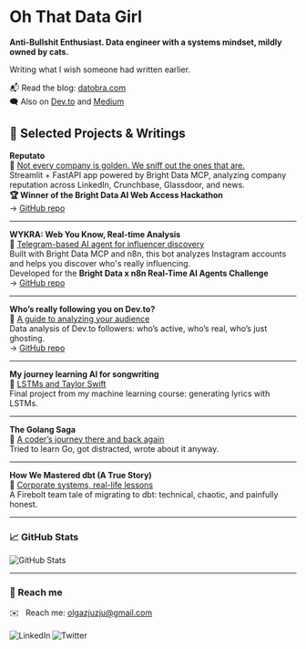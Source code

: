 # Oh That Data Girl

**Anti-Bullshit Enthusiast. Data engineer with a systems mindset, mildly owned by cats.**

Writing what I wish someone had written earlier.

📬 Read the blog: [datobra.com](https://www.datobra.com)  
🗨 Also on [Dev.to](https://dev.to/olgabraginskaya) and [Medium](https://olgabraginskaya.medium.com/)


## 🧩 Selected Projects & Writings

**Reputato**  
🔗 [Not every company is golden. We sniff out the ones that are.](https://dev.to/olgabraginskaya/reputato-not-every-company-is-golden-we-sniff-out-the-ones-that-are-3daa)  
Streamlit + FastAPI app powered by Bright Data MCP, analyzing company reputation across LinkedIn, Crunchbase, Glassdoor, and news.  
**🏆 Winner of the Bright Data AI Web Access Hackathon**  
→ [GitHub repo](https://github.com/olgazju/reputato)

---

**WYKRA: Web You Know, Real-time Analysis**  
🔗 [Telegram-based AI agent for influencer discovery](https://dev.to/olgabraginskaya/wykra-web-you-know-real-time-analysis-20i3)  
Built with Bright Data MCP and n8n, this bot analyzes Instagram accounts and helps you discover who's really influencing.  
Developed for the **Bright Data x n8n Real-Time AI Agents Challenge**  
→ [GitHub repo](https://github.com/olgazju/wykra_bot)

---

**Who’s really following you on Dev.to?**  
🔗 [A guide to analyzing your audience](https://dev.to/olgabraginskaya/whos-really-following-you-on-devto-a-guide-to-analyzing-your-audience-1c0m)  
Data analysis of Dev.to followers: who’s active, who’s real, who’s just ghosting.  
→ [GitHub repo](https://github.com/olgazju/blog_dev_to_audience_analyzer)

---

**My journey learning AI for songwriting**  
🔗 [LSTMs and Taylor Swift](https://dev.to/olgabraginskaya/my-journey-learning-ai-for-songwriting-lstms-and-taylor-swift-38mb)  
Final project from my machine learning course: generating lyrics with LSTMs.

---

**The Golang Saga**  
🔗 [A coder’s journey there and back again](https://dev.to/olgabraginskaya/the-golang-saga-a-coders-journey-there-and-back-again-part-3-the-graphing-conundrum-12h2)  
Tried to learn Go, got distracted, wrote about it anyway.

---

**How We Mastered dbt (A True Story)**  
🔗 [Corporate systems, real-life lessons](https://dev.to/olgabraginskaya/how-we-mastered-dbt-a-true-story-3bf9)  
A Firebolt team tale of migrating to dbt: technical, chaotic, and painfully honest.

---

### 📈 GitHub Stats

![GitHub Stats](https://github-readme-stats.vercel.app/api?username=olgazju&count_private=true&show_icons=true&theme=graywhite)

---

### 📡 Reach me

✉️&nbsp;&nbsp;&nbsp;Reach me: olgazjuzju@gmail.com 
<br />
<br />
<a href="https://www.linkedin.com/in/olgabraginskaya/" target='_blank'>
  <img align="left" alt="LinkedIn" src="https://img.shields.io/badge/LinkedIn-0077B5?style=for-the-badge&logo=linkedin&logoColor=white" />
</a>
<a href="https://twitter.com/olgazju_dev" target='_blank'>
  <img align="left" alt="Twitter" src="https://img.shields.io/badge/Twitter-1DA1F2?style=for-the-badge&logo=twitter&logoColor=white" />
</a>
<br />
<br />

